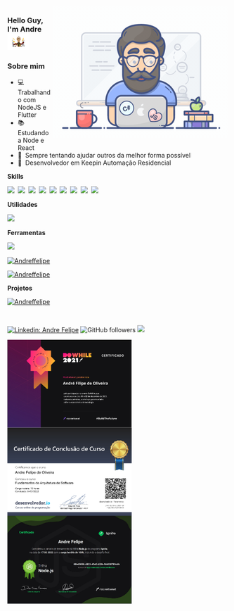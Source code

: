 <img align="right" width="400" height="300" src="./img/programmer.gif">

### Hello Guy, I'm Andre  <img src="./img/drum.gif" width="50">

### Sobre mim

- 💻&nbsp; Trabalhando com NodeJS e Flutter
- 📚&nbsp; Estudando a Node e React
- 💜&nbsp; Sempre tentando ajudar outros da melhor forma possível
- 🧒&nbsp; Desenvolvedor em Keepin Automação Residencial

**Skills**

<img src="https://img.shields.io/badge/JavaScript-5C2D91?style=for-the-badge&logo=javascript&logoColor=white">&nbsp;&nbsp;<img src="https://img.shields.io/badge/TypeScript-007ACC?style=for-the-badge&logo=typescript&logoColor=white">&nbsp;&nbsp;<img src="https://img.shields.io/badge/Node.js-43853D?style=for-the-badge&logo=node.js&logoColor=white">&nbsp;&nbsp;<img src="https://img.shields.io/badge/Go-00ADD8?style=for-the-badge&logo=go&logoColor=white">&nbsp;&nbsp;<img src="https://img.shields.io/badge/Dart-000000?style=for-the-badge&logo=dart&logoColor=white">&nbsp;&nbsp;<img src="https://img.shields.io/badge/PostgreSQL-316192?style=for-the-badge&logo=postgresql&logoColor=white">&nbsp;&nbsp;<img src="https://img.shields.io/badge/MongoDB-4EA94B?style=for-the-badge&logo=mongodb&logoColor=white">&nbsp;&nbsp;<img src="https://img.shields.io/badge/Docker-2496ED?style=for-the-badge&logo=docker&logoColor=white">&nbsp;&nbsp;<img src="https://img.shields.io/badge/Git-E34F26?style=for-the-badge&logo=git&logoColor=white">


**Utilidades**

<img src="https://img.shields.io/badge/Insomnia-6603FC?style=for-the-badge&logo=insomnia&logoColor=white">

**Ferramentas**

<img src="https://img.shields.io/badge/Visual%20Studio%20Code-ffffff?style=for-the-badge&logo=visual-studio-code&logoColor=blue">

 
<br/>

[![Andreffelipe](https://github-readme-stats.vercel.app/api?username=Andreffelipe&theme=dracula&hide=stars,prs,issues,contribs)](https://github.com/Andreffelipe/)

[![Andreffelipe](https://github-readme-stats.vercel.app/api/top-langs/?username=Andreffelipe&hide=html&layout=compact&theme=dracula&langs_count=8)](https://github.com/Andreffelipe/)

**Projetos**

[![Andreffelipe](https://github-readme-stats.vercel.app/api/pin/?username=Andreffelipe&repo=starwars-api&theme=dracula)](https://github.com/Andreffelipe/starwars-api)

<br/>

[![Linkedin: Andre Felipe](https://img.shields.io/badge/-andrefelipe-blue?style=flat-square&logo=Linkedin&logoColor=white&link=https://www.linkedin.com/in/andre-felipe-4a0029115/)](https://www.linkedin.com/in/andre-felipe-4a0029115/)
![GitHub followers](https://img.shields.io/github/followers/Andreffelipe?label=Follow&style=social)
![](https://visitor-badge.glitch.me/badge?page_id=Andreffelipe.Andreffelipe)

<img align="left"  height="200" src="./img/certificado-rocketseat.jpg"><img align="left"  height="200" src="./img/certificadoArqSof.png"><img align="left"  height="200" src="./img/certificado_ignite.JPG">
